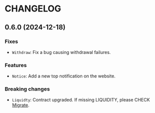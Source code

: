 # CHANGELOG

## 0.6.0 (2024-12-18)

### Fixes

- `Withdraw`: Fix a bug causing withdrawal failures.

### Features

- `Notice`: Add a new top notification on the website.

### Breaking changes

- `Liquidty`: Contract upgraded. If missing LIQUIDITY, please CHECK [Migrate](https://app.feefree.fi/migrate).
